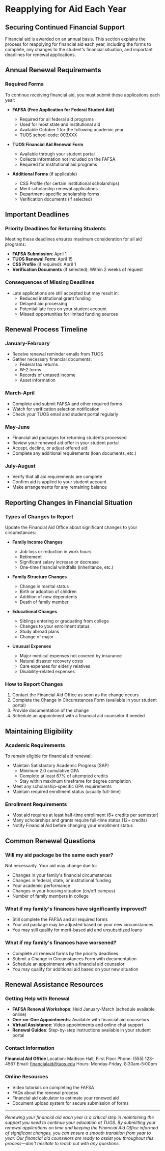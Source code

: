 # Reapplying for Aid Each Year

## Securing Continued Financial Support

Financial aid is awarded on an annual basis. This section explains the process for reapplying for financial aid each year, including the forms to complete, any changes to the student's financial situation, and important deadlines for renewal applications.

## Annual Renewal Requirements

### Required Forms
To continue receiving financial aid, you must submit these applications each year:

- **FAFSA (Free Application for Federal Student Aid)**
  - Required for all federal aid programs
  - Used for most state and institutional aid
  - Available October 1 for the following academic year
  - TUOS school code: 003XXX

- **TUOS Financial Aid Renewal Form**
  - Available through your student portal
  - Collects information not included on the FAFSA
  - Required for institutional aid programs

- **Additional Forms** (if applicable)
  - CSS Profile (for certain institutional scholarships)
  - Merit scholarship renewal applications
  - Department-specific scholarship forms
  - Verification documents (if selected)

## Important Deadlines

### Priority Deadlines for Returning Students
Meeting these deadlines ensures maximum consideration for all aid programs:

- **FAFSA Submission**: April 1
- **TUOS Renewal Form**: April 15
- **CSS Profile** (if required): April 1
- **Verification Documents** (if selected): Within 2 weeks of request

### Consequences of Missing Deadlines
- Late applications are still accepted but may result in:
  - Reduced institutional grant funding
  - Delayed aid processing
  - Potential late fees on your student account
  - Missed opportunities for limited funding sources

## Renewal Process Timeline

### January-February
- Receive renewal reminder emails from TUOS
- Gather necessary financial documents:
  - Federal tax returns
  - W-2 forms
  - Records of untaxed income
  - Asset information

### March-April
- Complete and submit FAFSA and other required forms
- Watch for verification selection notification
- Check your TUOS email and student portal regularly

### May-June
- Financial aid packages for returning students processed
- Review your renewed aid offer in your student portal
- Accept, decline, or adjust offered aid
- Complete any additional requirements (loan documents, etc.)

### July-August
- Verify that all aid requirements are complete
- Confirm aid is applied to your student account
- Make arrangements for any remaining balance

## Reporting Changes in Financial Situation

### Types of Changes to Report
Update the Financial Aid Office about significant changes to your circumstances:

- **Family Income Changes**
  - Job loss or reduction in work hours
  - Retirement
  - Significant salary increase or decrease
  - One-time financial windfalls (inheritance, etc.)

- **Family Structure Changes**
  - Change in marital status
  - Birth or adoption of children
  - Addition of new dependents
  - Death of family member

- **Educational Changes**
  - Siblings entering or graduating from college
  - Changes to your enrollment status
  - Study abroad plans
  - Change of major

- **Unusual Expenses**
  - Major medical expenses not covered by insurance
  - Natural disaster recovery costs
  - Care expenses for elderly relatives
  - Disability-related expenses

### How to Report Changes
1. Contact the Financial Aid Office as soon as the change occurs
2. Complete the Change in Circumstances Form (available in your student portal)
3. Provide documentation of the change
4. Schedule an appointment with a financial aid counselor if needed

## Maintaining Eligibility

### Academic Requirements
To remain eligible for financial aid renewal:
- Maintain Satisfactory Academic Progress (SAP)
  - Minimum 2.0 cumulative GPA
  - Complete at least 67% of attempted credits
  - Stay within maximum timeframe for degree completion
- Meet any scholarship-specific GPA requirements
- Maintain required enrollment status (usually full-time)

### Enrollment Requirements
- Most aid requires at least half-time enrollment (6+ credits per semester)
- Many scholarships and grants require full-time status (12+ credits)
- Notify Financial Aid before changing your enrollment status

## Common Renewal Questions

### Will my aid package be the same each year?
Not necessarily. Your aid may change due to:
- Changes in your family's financial circumstances
- Changes in federal, state, or institutional funding
- Your academic performance
- Changes in your housing situation (on/off campus)
- Number of family members in college

### What if my family's finances have significantly improved?
- Still complete the FAFSA and all required forms
- Your aid package may be adjusted based on your new circumstances
- You may still qualify for merit-based aid and unsubsidized loans

### What if my family's finances have worsened?
- Complete all renewal forms by the priority deadlines
- Submit a Change in Circumstances Form with documentation
- Schedule an appointment with a financial aid counselor
- You may qualify for additional aid based on your new situation

## Renewal Assistance Resources

### Getting Help with Renewal
- **FAFSA Renewal Workshops**: Held January-March (schedule available online)
- **One-on-One Appointments**: Available with financial aid counselors
- **Virtual Assistance**: Video appointments and online chat support
- **Renewal Guides**: Step-by-step instructions available in your student portal

### Contact Information
**Financial Aid Office**
Location: Madison Hall, First Floor
Phone: (555) 123-4567
Email: financialaid@tuos.edu
Hours: Monday-Friday, 8:30am-5:00pm

### Online Resources
- Video tutorials on completing the FAFSA
- FAQs about the renewal process
- Financial aid calculator to estimate your renewed aid
- Document upload system for secure submission of forms

---

*Renewing your financial aid each year is a critical step in maintaining the support you need to continue your education at TUOS. By submitting your renewal applications on time and keeping the Financial Aid Office informed of significant changes, you can ensure a smooth transition from year to year. Our financial aid counselors are ready to assist you throughout this process—don't hesitate to reach out with any questions.*